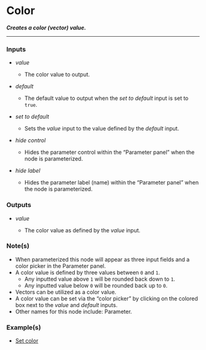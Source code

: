 # Color

**_Creates a color (vector) value._**

---


### Inputs

* _value_

  * The color value to output.

* _default_

  * The default value to output when the _set to default_ input is set to `true`.

* _set to default_

  * Sets the _value_ input to the value defined by the _default_ input.

* _hide control_

  * Hides the parameter control within the “Parameter panel” when the node is parameterized.

* _hide label_

  * Hides the parameter label (name) within the “Parameter panel” when the node is parameterized.


### Outputs

* _value_

  * The color value as defined by the _value_ input.


### Note(s)



* When parameterized this node will appear as three input fields and a color picker in the Parameter panel.
* A color value is defined by three values between `0` and `1`.
    * Any inputted value above `1` will be rounded back down to `1`.
    * Any inputted value below `0` will be rounded back up to `0`.
* Vectors can be utilized as a color value.
* A color value can be set via the “color picker” by clicking on the colored box next to the _value_ and _default_ inputs.
* Other names for this node include: Parameter.


### Example(s)



* <a href="https://creator.trimble.com/graph?assetURI=whp:bc96d8e6-ac0b-4daa-92e6-587764b8d6b4&version=latest" target="_blank">Set color</a>